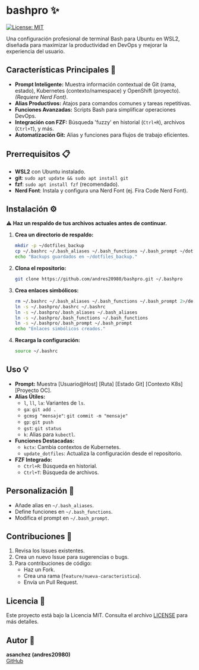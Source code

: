 # bashpro ✨

[![License: MIT](https://img.shields.io/badge/License-MIT-yellow.svg)](https://opensource.org/licenses/MIT)

Una configuración profesional de terminal Bash para Ubuntu en WSL2, diseñada para maximizar la productividad en DevOps y mejorar la experiencia del usuario.

## Características Principales 🚀

- **Prompt Inteligente:** Muestra información contextual de Git (rama, estado), Kubernetes (contexto/namespace) y OpenShift (proyecto). *(Requiere Nerd Font)*.
- **Alias Productivos:** Atajos para comandos comunes y tareas repetitivas.
- **Funciones Avanzadas:** Scripts Bash para simplificar operaciones DevOps.
- **Integración con FZF:** Búsqueda 'fuzzy' en historial (`Ctrl+R`), archivos (`Ctrl+T`), y más.
- **Automatización Git:** Alias y funciones para flujos de trabajo eficientes.

## Prerrequisitos 📋

- **WSL2** con Ubuntu instalado.
- **git**: `sudo apt update && sudo apt install git`
- **fzf**: `sudo apt install fzf` (recomendado).
- **Nerd Font**: Instala y configura una Nerd Font (ej. Fira Code Nerd Font).

## Instalación ⚙️

⚠️ **Haz un respaldo de tus archivos actuales antes de continuar.**

1. **Crea un directorio de respaldo:**
    ```bash
    mkdir -p ~/dotfiles_backup
    cp ~/.bashrc ~/.bash_aliases ~/.bash_functions ~/.bash_prompt ~/dotfiles_backup/ 2>/dev/null || true
    echo "Backups guardados en ~/dotfiles_backup."
    ```

2. **Clona el repositorio:**
    ```bash
    git clone https://github.com/andres20980/bashpro.git ~/.bashpro
    ```

3. **Crea enlaces simbólicos:**
    ```bash
    rm ~/.bashrc ~/.bash_aliases ~/.bash_functions ~/.bash_prompt 2>/dev/null || true
    ln -s ~/.bashpro/.bashrc ~/.bashrc
    ln -s ~/.bashpro/.bash_aliases ~/.bash_aliases
    ln -s ~/.bashpro/.bash_functions ~/.bash_functions
    ln -s ~/.bashpro/.bash_prompt ~/.bash_prompt
    echo "Enlaces simbólicos creados."
    ```

4. **Recarga la configuración:**
    ```bash
    source ~/.bashrc
    ```

## Uso 💡

- **Prompt:** Muestra [Usuario@Host] [Ruta] [Estado Git] [Contexto K8s] [Proyecto OC].
- **Alias Útiles:**
  - `l`, `ll`, `la`: Variantes de `ls`.
  - `ga`: `git add .`
  - `gcmsg "mensaje"`: `git commit -m "mensaje"`
  - `gp`: `git push`
  - `gst`: `git status`
  - `k`: Alias para `kubectl`.
- **Funciones Destacadas:**
  - `kctx`: Cambia contextos de Kubernetes.
  - `update_dotfiles`: Actualiza la configuración desde el repositorio.
- **FZF Integrado:**
  - `Ctrl+R`: Búsqueda en historial.
  - `Ctrl+T`: Búsqueda de archivos.

## Personalización 🔧

- Añade alias en `~/.bash_aliases`.
- Define funciones en `~/.bash_functions`.
- Modifica el prompt en `~/.bash_prompt`.

## Contribuciones 🙏

1. Revisa los Issues existentes.
2. Crea un nuevo Issue para sugerencias o bugs.
3. Para contribuciones de código:
    - Haz un Fork.
    - Crea una rama (`feature/nueva-caracteristica`).
    - Envía un Pull Request.

## Licencia 📜

Este proyecto está bajo la Licencia MIT. Consulta el archivo [LICENSE](LICENSE) para más detalles.

## Autor 👤

**asanchez (andres20980)**  
[GitHub](https://github.com/andres20980)
